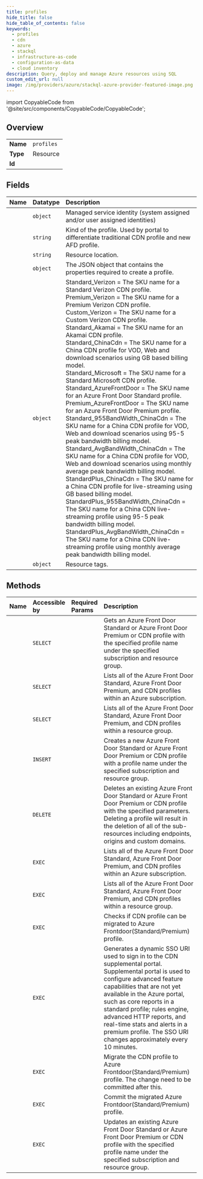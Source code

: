 ```yaml
---
title: profiles
hide_title: false
hide_table_of_contents: false
keywords:
  - profiles
  - cdn
  - azure    
  - stackql
  - infrastructure-as-code
  - configuration-as-data
  - cloud inventory
description: Query, deploy and manage Azure resources using SQL
custom_edit_url: null
image: /img/providers/azure/stackql-azure-provider-featured-image.png
---
```


import CopyableCode from '@site/src/components/CopyableCode/CopyableCode';




## Overview
<table><tbody>
<tr><td><b>Name</b></td><td><code>profiles</code></td></tr>
<tr><td><b>Type</b></td><td>Resource</td></tr>
<tr><td><b>Id</b></td><td><CopyableCode code="azure.cdn.profiles" /></td></tr>
</tbody></table>

## Fields
| Name | Datatype | Description |
|:-----|:---------|:------------|
| <CopyableCode code="identity" /> | `object` | Managed service identity (system assigned and/or user assigned identities) |
| <CopyableCode code="kind" /> | `string` | Kind of the profile. Used by portal to differentiate traditional CDN profile and new AFD profile. |
| <CopyableCode code="location" /> | `string` | Resource location. |
| <CopyableCode code="properties" /> | `object` | The JSON object that contains the properties required to create a profile. |
| <CopyableCode code="sku" /> | `object` | Standard_Verizon = The SKU name for a Standard Verizon CDN profile.<br />Premium_Verizon = The SKU name for a Premium Verizon CDN profile.<br />Custom_Verizon = The SKU name for a Custom Verizon CDN profile.<br />Standard_Akamai = The SKU name for an Akamai CDN profile.<br />Standard_ChinaCdn = The SKU name for a China CDN profile for VOD, Web and download scenarios using GB based billing model.<br />Standard_Microsoft = The SKU name for a Standard Microsoft CDN profile.<br />Standard_AzureFrontDoor =  The SKU name for an Azure Front Door Standard profile.<br />Premium_AzureFrontDoor = The SKU name for an Azure Front Door Premium profile.<br />Standard_955BandWidth_ChinaCdn = The SKU name for a China CDN profile for VOD, Web and download scenarios using 95-5 peak bandwidth billing model.<br />Standard_AvgBandWidth_ChinaCdn = The SKU name for a China CDN profile for VOD, Web and download scenarios using monthly average peak bandwidth billing model.<br />StandardPlus_ChinaCdn = The SKU name for a China CDN profile for live-streaming using GB based billing model.<br />StandardPlus_955BandWidth_ChinaCdn = The SKU name for a China CDN live-streaming profile using 95-5 peak bandwidth billing model.<br />StandardPlus_AvgBandWidth_ChinaCdn = The SKU name for a China CDN live-streaming profile using monthly average peak bandwidth billing model.<br /> |
| <CopyableCode code="tags" /> | `object` | Resource tags. |
## Methods
| Name | Accessible by | Required Params | Description |
|:-----|:--------------|:----------------|:------------|
| <CopyableCode code="get" /> | `SELECT` | <CopyableCode code="profileName, resourceGroupName, subscriptionId" /> | Gets an Azure Front Door Standard or Azure Front Door Premium or CDN profile with the specified profile name under the specified subscription and resource group. |
| <CopyableCode code="list" /> | `SELECT` | <CopyableCode code="subscriptionId" /> | Lists all of the Azure Front Door Standard, Azure Front Door Premium, and CDN profiles within an Azure subscription. |
| <CopyableCode code="list_by_resource_group" /> | `SELECT` | <CopyableCode code="resourceGroupName, subscriptionId" /> | Lists all of the Azure Front Door Standard, Azure Front Door Premium, and CDN profiles within a resource group. |
| <CopyableCode code="create" /> | `INSERT` | <CopyableCode code="profileName, resourceGroupName, subscriptionId, data__sku" /> | Creates a new Azure Front Door Standard or Azure Front Door Premium or CDN profile with a profile name under the specified subscription and resource group. |
| <CopyableCode code="delete" /> | `DELETE` | <CopyableCode code="profileName, resourceGroupName, subscriptionId" /> | Deletes an existing  Azure Front Door Standard or Azure Front Door Premium or CDN profile with the specified parameters. Deleting a profile will result in the deletion of all of the sub-resources including endpoints, origins and custom domains. |
| <CopyableCode code="_list" /> | `EXEC` | <CopyableCode code="subscriptionId" /> | Lists all of the Azure Front Door Standard, Azure Front Door Premium, and CDN profiles within an Azure subscription. |
| <CopyableCode code="_list_by_resource_group" /> | `EXEC` | <CopyableCode code="resourceGroupName, subscriptionId" /> | Lists all of the Azure Front Door Standard, Azure Front Door Premium, and CDN profiles within a resource group. |
| <CopyableCode code="can_migrate" /> | `EXEC` | <CopyableCode code="resourceGroupName, subscriptionId, data__classicResourceReference" /> | Checks if CDN profile can be migrated to Azure Frontdoor(Standard/Premium) profile. |
| <CopyableCode code="generate_sso_uri" /> | `EXEC` | <CopyableCode code="profileName, resourceGroupName, subscriptionId" /> | Generates a dynamic SSO URI used to sign in to the CDN supplemental portal. Supplemental portal is used to configure advanced feature capabilities that are not yet available in the Azure portal, such as core reports in a standard profile; rules engine, advanced HTTP reports, and real-time stats and alerts in a premium profile. The SSO URI changes approximately every 10 minutes. |
| <CopyableCode code="migrate" /> | `EXEC` | <CopyableCode code="resourceGroupName, subscriptionId, data__classicResourceReference, data__profileName, data__sku" /> | Migrate the CDN profile to Azure Frontdoor(Standard/Premium) profile. The change need to be committed after this. |
| <CopyableCode code="migration_commit" /> | `EXEC` | <CopyableCode code="profileName, resourceGroupName, subscriptionId" /> | Commit the migrated Azure Frontdoor(Standard/Premium) profile. |
| <CopyableCode code="update" /> | `EXEC` | <CopyableCode code="profileName, resourceGroupName, subscriptionId" /> | Updates an existing Azure Front Door Standard or Azure Front Door Premium or CDN profile with the specified profile name under the specified subscription and resource group. |
